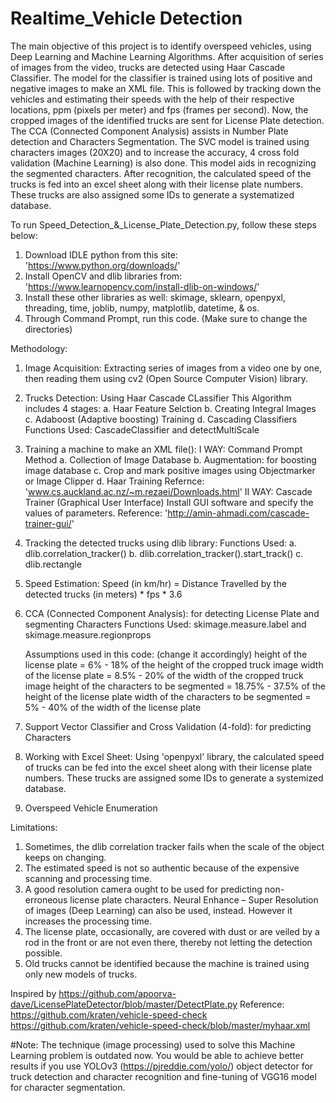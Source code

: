 # Realtime_Vehicle Detection
The main objective of this project is to identify overspeed vehicles, using Deep Learning and Machine Learning Algorithms. After acquisition of series of images from the video, trucks are detected using Haar Cascade Classifier. The model for the classifier is trained using lots of positive and negative images to make an XML file. This is followed by tracking down the vehicles and estimating their speeds with the help of their respective locations, ppm (pixels per meter) and fps (frames per second). Now, the cropped images of the identified trucks are sent for License Plate detection. The CCA (Connected Component Analysis) assists in Number Plate detection and Characters Segmentation. The SVC model is trained using characters images (20X20) and to increase the accuracy, 4 cross fold validation (Machine Learning) is also done. This model aids in recognizing the segmented characters. After recognition, the calculated speed of the trucks is fed into an excel sheet along with their license plate numbers. These trucks are also assigned some IDs to generate a systematized database.

To run Speed_Detection_&_License_Plate_Detection.py, follow these steps below:
  1. Download IDLE python from this site: 'https://www.python.org/downloads/'
  2. Install OpenCV and dlib libraries from: 'https://www.learnopencv.com/install-dlib-on-windows/'
  3. Install these other libraries as well: skimage, sklearn, openpyxl, threading, time, joblib, numpy, matplotlib, datetime, & os.
  4. Through Command Prompt, run this code. (Make sure to change the directories)
 
Methodology: 
  1. Image Acquisition: Extracting series of images from a video one by one, then reading them using cv2 (Open Source Computer Vision)        library.
  
  2. Trucks Detection: Using Haar Cascade CLassifier
     This Algorithm includes 4 stages:
      a. Haar Feature Selction
      b. Creating Integral Images
      c. Adaboost (Adaptive boosting) Training
      d. Cascading Classifiers
      Functions Used: CascadeClassifier and detectMultiScale
      
  3. Training a machine to make an XML file():
     I WAY: Command Prompt Method
      a. Collection of Image Database
      b. Augmentation: for boosting image database
      c. Crop and mark positive images using Objectmarker or Image Clipper
      d. Haar Training
      Refernce: 'www.cs.auckland.ac.nz/~m.rezaei/Downloads.html'
     II WAY: Cascade Trainer (Graphical User Interface)
      Install GUI software and specify the values of parameters.
      Reference: 'http://amin-ahmadi.com/cascade-trainer-gui/'
      
  4. Tracking the detected trucks using dlib library:
     Functions Used:
      a. dlib.correlation_tracker()
      b. dlib.correlation_tracker().start_track()
      c. dlib.rectangle
      
  5. Speed Estimation: 
     Speed (in km/hr) = Distance Travelled by the detected trucks (in meters) * fps * 3.6 
     
  6. CCA (Connected Component Analysis): for detecting License Plate and segmenting Characters
     Functions Used: skimage.measure.label and skimage.measure.regionprops 
     
     Assumptions used in this code: (change it accordingly)
     height of the license plate = 6% - 18% of the height of the cropped truck image 
     width of the license plate = 8.5% - 20% of the width of the cropped truck image 
     height of the characters to be segmented = 18.75% - 37.5% of the height of the license plate 
     width of the characters to be segmented = 5% - 40% of the width of the license plate
     
  7. Support Vector Classifier and Cross Validation (4-fold): for predicting Characters
  
  8. Working with Excel Sheet: Using 'openpyxl' library, the calculated speed of trucks can be fed into the excel sheet along with their      license plate numbers. These trucks are assigned some IDs to generate a systemized database. 
  
  9. Overspeed Vehicle Enumeration
  
Limitations:
  1. Sometimes, the dlib correlation tracker fails when the scale of the object keeps on changing.
  2. The estimated speed is not so authentic because of the expensive scanning and processing time.
  3. A good resolution camera ought to be used for predicting non-erroneous license plate characters. Neural Enhance – Super Resolution      of images (Deep Learning) can also be used, instead. However it increases the processing time.
  4. The license plate, occasionally, are covered with dust or are veiled by a rod in the front or are not even there, thereby not            letting the detection possible.
  5. Old trucks cannot be identified because the machine is trained using only new models of trucks.
  
 Inspired by https://github.com/apoorva-dave/LicensePlateDetector/blob/master/DetectPlate.py
 Reference: https://github.com/kraten/vehicle-speed-check
            https://github.com/kraten/vehicle-speed-check/blob/master/myhaar.xml
 
 
 
#Note: The technique (image processing) used to solve this Machine Learning problem is outdated now. You would be able to achieve better results if you use YOLOv3 (https://pjreddie.com/yolo/) object detector for truck detection and character recognition and fine-tuning of VGG16 model for character segmentation.
